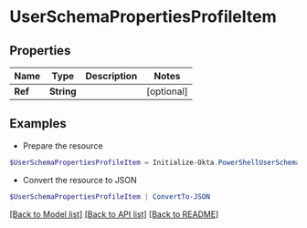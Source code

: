 # UserSchemaPropertiesProfileItem
## Properties

Name | Type | Description | Notes
------------ | ------------- | ------------- | -------------
**Ref** | **String** |  | [optional] 

## Examples

- Prepare the resource
```powershell
$UserSchemaPropertiesProfileItem = Initialize-Okta.PowerShellUserSchemaPropertiesProfileItem  -Ref null
```

- Convert the resource to JSON
```powershell
$UserSchemaPropertiesProfileItem | ConvertTo-JSON
```

[[Back to Model list]](../README.md#documentation-for-models) [[Back to API list]](../README.md#documentation-for-api-endpoints) [[Back to README]](../README.md)

